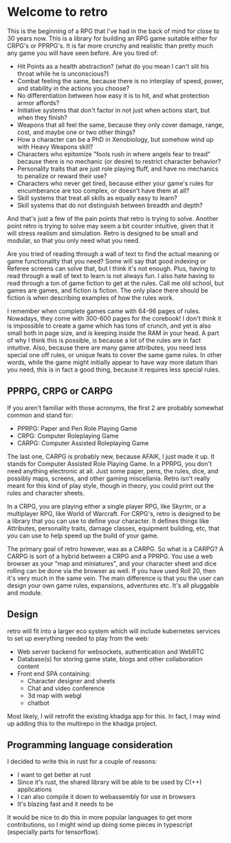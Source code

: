 # Welcome to retro

This is the beginning of a RPG that I've had in the back of mind for close to 30 years now.  This is a library for
building an RPG game suitable either for CRPG's or PPRPG's.  It is far more crunchy and realistic than pretty much any
game you will have seen before.  Are you tired of:

- Hit Points as a health abstraction? (what do you mean I can't slit his throat while he is unconscious?)
- Combat feeling the same, because there is no interplay of speed, power, and stability in the actions you choose?
- No differentiation between how easy it is to hit, and what protection armor affords?
- Initiative systems that don't factor in not just when actions start, but when they finish?
- Weapons that all feel the same, because they only cover damage, range, cost, and maybe one or two other things?
- How a character can be a PhD in Xenobiology, but somehow wind up with Heavy Weapons skill?
- Characters who epitomize "fools rush in where angels fear to tread" because there is no mechanic (or desire) to 
  restrict character behavior?
- Personality traits that are just role playing fluff, and have no mechanics to penalize or reward their use?
- Characters who never get tired, because either your game's rules for encumberance are too complex, or doesn't have
  them at all?
- Skill systems that treat all skills as equally easy to learn?
- Skill systems that do not distinguish between breadth and depth?

And that's just a few of the pain points that retro is trying to solve.  Another point retro is trying to solve may seem
a bit counter intuitive, given that it will stress realism and simulation.  Retro is designed to be small and modular,
so that you only need what you need.

Are you tried of reading through a wall of text to find the actual meaning or game functionality that you need?  Some
will say that good indexing or Referee screens can solve that, but I think it's not enough.  Plus, having to read 
through a wall of text to learn is not always fun.  I also hate having to read through a ton of game fiction to get at
the rules.  Call me old school, but games are games, and fiction is fiction.  The only place there should be fiction is
when describing examples of how the rules work.

I remember when complete games came with 64-96 pages of rules.  Nowadays, they come with 300-600 pages for the corebook!
I don't think it is impossible to create a game which has tons of crunch, and yet is also small both in page size, and
is keeping inside the RAM in your head.  A part of why I think this is possible, is because a lot of the rules are
in fact intuitive.  Also, because there are many game attributes, you need less special one off rules, or unique feats
to cover the same game rules.  In other words, while the game might initially appear to have way more datum than you 
need, this is in fact a good thing, because it requires less special rules.

## PPRPG, CRPG or CARPG

If you aren't familiar with those acronyms, the first 2 are probably somewhat common and stand for:

- PPRPG: Paper and Pen Role Playing Game
- CRPG: Computer Roleplaying Game
- CARPG: Computer Assisted Roleplaying Game

The last one, CARPG is probably new, because AFAIK, I just made it up.  It stands for Computer Assisted Role Playing
Game.  In a PPRPG, you don't need anything electronic at all.  Just some paper, pens, the rules, dice, and possibly
maps, screens, and other gaming miscellania.  Retro isn't really meant for this kind of play style, though in theory,
you could print out the rules and character sheets.

In a CRPG, you are playing either a single player RPG, like Skyrim, or a multiplayer RPG, like World of Warcraft.  For
CRPG's, retro is designed to be a library that you can use to define your character.  It defines things like Attributes,
personality traits, damage classes, equipment building, etc, that you can use to help speed up the build of your game.

The primary goal of retro however, was as a CARPG.  So what is a CARPG?  A CARPG is sort of a hybrid between a CRPG and
a PPRPG.  You use a web browser as your "map and miniatures", and your character sheet and dice rolling can be done via
the browser as well.  If you have used Roll 20, then it's very much in the same vein.  The main difference is that you
the user can design your own game rules, expansions, adventures etc.  It's all pluggable and module.

## Design

retro will fit into a larger eco system which will include kubernetes services to set up everything needed to play from
the web:

- Web server backend for websockets, authentication and WebRTC
- Database(s) for storing game state, blogs and other collaboration content
- Front end SPA containing:
  - Character designer and sheets
  - Chat and video conference
  - 3d map with webgl
  - chatbot

Most likely, I will retrofit the existing khadga app for this.  In fact, I may wind up adding this to the multirepo in
the khadga project.

## Programming language consideration

I decided to write this in rust for a couple of reasons:

- I want to get better at rust
- Since it's rust, the shared library will be able to be used by C(++) applications
- I can also compile it down to webassembly for use in browsers
- It's blazing fast and it needs to be

It would be nice to do this in more popular languages to get more contributions, so I might wind up doing some pieces
in typescript (especially parts for tensorflow).